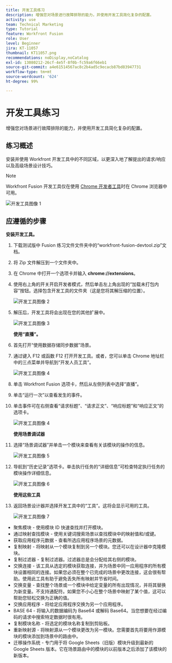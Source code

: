 ```yaml
---
title: 开发工具练习
description: 增强您对场景进行故障排除的能力，并使用开发工具简化复杂的配置。
activity: use
team: Technical Marketing
type: Tutorial
feature: Workfront Fusion
role: User
level: Beginner
jira: KT-11057
thumbnail: KT11057.png
recommendations: noDisplay,noCatalog
exl-id: 13080212-26cf-4e5f-8f0b-fc59a6f66eb1
source-git-commit: a4e61514567ac8c2b4ad5c9ecacb87bd83947731
workflow-type: tm+mt
source-wordcount: '624'
ht-degree: 99%

---
```


# 开发工具练习

增强您对场景进行故障排除的能力，并使用开发工具简化复杂的配置。

## 练习概述

安装并使用 Workfront 开发工具中的不同区域，以更深入地了解提出的请求/响应以及高级场景设计技巧。

>[!NOTE]
>
>Workfront Fusion 开发工具仅在使用 [Chrome 开发者工具](https://developer.chrome.com/docs/devtools/)时在 Chrome 浏览器中可用。

![开发工具图像 1](../12-exercises/assets/devtool-walkthrough-1.png)

## 应遵循的步骤

**安装开发工具。**

1. 下载测试版中 Fusion 练习文件文件夹中的“workfront-fusion-devtool.zip”文档。
1. 将 Zip 文件解压到一个文件夹中。
1. 在 Chrome 中打开一个选项卡并输入 **chrome://extensions**。
1. 使用右上角的开关开启开发者模式，然后单击左上角出现的“加载未打包内容”按钮。选择包含开发工具的文件夹（这是您将其解压缩的位置）。

   ![开发工具图像 2](../12-exercises/assets/devtool-walkthrough-2.png)

1. 解压后，开发工具将会出现在您的其他扩展中。

   ![开发工具图像 3](../12-exercises/assets/devtool-walkthrough-3.png)

   **使用“直播”。**

1. 首先打开“使用数据存储同步数据”场景。
1. 通过键入 F12 或函数 F12 打开开发工具。或者，您可以单击 Chrome 地址栏中的三点菜单并导航到“开发人员工具”。

   ![开发工具图像 4](../12-exercises/assets/navigate-to-devtools.png)

1. 单击 Workfront Fusion 选项卡，然后从左侧列表中选择“直播”。
1. 单击“运行一次”以查看发生的事件。
1. 单击事件可在右侧查看“请求标题”、“请求正文”、“响应标题”和“响应正文”的选项卡。

   ![开发工具图像 4](../12-exercises/assets/devtool-walkthrough-4.png)

   **使用场景调试器**

1. 选择“场景调试器”并单击一个模块来查看有关该模块的操作的信息。

   ![开发工具图像 5](../12-exercises/assets/devtool-walkthrough-5.png)

1. 导航到“历史记录”选项卡。单击执行任务的“详细信息”可检查特定执行任务的模块操作详细信息。

   ![开发工具图像 6](../12-exercises/assets/devtool-walkthrough-6.png)

   **使用这些工具**

1. 返回场景设计器并选择开发工具中的“工具”。这将会显示可用的工具。

   ![开发工具图像 7](../12-exercises/assets/devtool-walkthrough-7.png)

+ 聚焦模块 - 使用模块 ID 快速查找并打开模块。
+ 通过映射查找模块 - 使用关键词搜索场景以查找模块中的映射值和/或键。
+ 获取应用程序元数据 - 查看所选应用程序场景的元数据。
+ 复制映射 - 将映射从一个模块复制到另一个模块。您还可以在设计器中克隆模块。
+ 复制过滤器 - 复制过滤器。过滤器总是会分配给其右侧的模块。
+ 交换连接 - 该工具从选定的模块获取连接，并为场景中同一应用程序的所有模块设置相同的连接。如果您必须在整个已完成的场景中更改连接，这会很有帮助。使用此工具有助于避免丢失所有映射并节省时间。
+ 交换变量 - 查找整个场景或一个模块中给定变量的所有出现情况，并将其替换为新变量。不支持通配符。如果您不小心在整个场景中映射了某个值，这可以帮助您轻松交换为正确的值。
+ 交换应用程序 - 将给定应用程序交换为另一个应用程序。
+ BASE 64 - 将输入的数据编码为 Base64 或解码 Base64。当您想要在经过编码的请求中搜索特定数据时很有用。
+ 复制模块名称 - 将选定的模块名称复制到剪贴板。
+ 重新映射源 - 将映射源从一个模块更改为另一模块。您需要首先将要用作源模块的模块添加到场景中的路由中。
+ 迁移操作系统 - 专门用于将 Google Sheets（旧版）模块升级到最新的 Google Sheets 版本。它在场景路由中的模块的以前版本之后添加了该模块的新版本。
